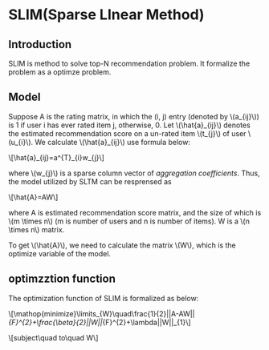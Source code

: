 # SLIM(Sparse LInear Method)

## Introduction
SLIM is method to solve top-N recommendation problem. It formalize the problem as a optimze problem.

## Model
Suppose A is the rating matrix, in which the (i, j) entry (denoted by \\(a_{ij}\\)) is 1 if user i has ever rated item j, otherwise, 0. Let \\(\\hat{a}\_{ij}\\) denotes the estimated recommendation score on a un-rated item \\(t\_{j}\\) of user \\(u_{i}\\). We calculate \\(\\hat{a}_{ij}\\) use formula below:

\\[\\hat{a}\_{ij}=a^{T}\_{i}w_{j}\\]

where \\(w_{j}\\) is a sparse column vector of *aggregation coefficients*. Thus, the model utilized by SLTM can be resprensed as

\\[\\hat{A}=AW\\]

where A is estimated recommendation score matrix, and the size of which is \\(m \\times n\\) (m is number of users and n is number of items). W is a \\(n \\times n\\) matrix.

To get \\(\\hat{A}\\), we need to calculate the matrix \\(W\\), which is the optimize variable of the model.

## optimzztion function
The optimization function of SLIM is formalized as below:

\\[\\mathop{minimize}\\limits\_{W}\\quad\\frac{1}{2}||A-AW||_{F}^{2}+\\frac{\\beta}{2}||W||_{F}^{2}+\\lambda||W||_{1}\\]

\\[subject\\quad to\\quad W\\]
